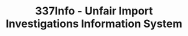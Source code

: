 ---
layout: default
bigquery: https://console.cloud.google.com/bigquery?p=patents-public-data&d=usitc_investigations&page=dataset&project=sheets-management-319211
citation: US International Trade Commission 337Info Unfair Import Investigations Information
  System
contributors: US International Trade Comission
cost: None
description: US International Trade Commission 337Info Unfair Import Investigations
  Information System contains data on investigations done under Section 337. Section
  337 declares the infringement of certain statutory intellectual property rights
  and other forms of unfair competition in import trade to be unlawful practices.
  Most Section 337 investigations involve allegations of patent or registered trademark
  infringement.
documentation: FAQ and tutorial available on the site
last_edit: 04/12/2022, 03:05:55
location: https://pubapps2.usitc.gov/337external/
maintained_by: US International Trade Comission
schema_fields:
- investigationTermDate
- currentActiveALJ
- scheduledEndDateEvidHear
- finalIdOnViolationDue
- ouiiParticipation
- docketNo
- actualEndDateEvidHear
- ouiiAttorney
- internalRemand
- gcAttorney
- actualStartDateEvidHear
- aljAssigned
- issueDateOtherNonFinal
- cafcAppeals
- htsNumbers
- id
- currentStatus
- finalIdOnViolationIssue
- patentNumbers
- teoReliefGranted
- dateComplaintFiled
- markmanHearing
- teoProceedingInvolved
- finalDetViolation
- respondent
- endDateMarkmanHearing
- trademarkNumbers
- startDateMarkmanHearing
- teoIdDueDate
- teoIdIssueDate
- investigationType
- publication_number
- complainant
- dateOfPublicationFrNotice
- dateCreated
- lastUpdated
- title
- patentNumber
- finalDetNoViolation
- scheduledStartDateEvidHear
- targetDate
- invUnfairAct
- copyrightNumbers
- investigationNo
shortname: unfair_import_investigations
tags:
- import
- legal
- trade
timeframe: 2008-2021 (prior to 2008 downloadable as a JSON file)
title: 337Info - Unfair Import Investigations Information System
uuid: 2721f5ec-e599-4890-9265-9706719fc71e
---